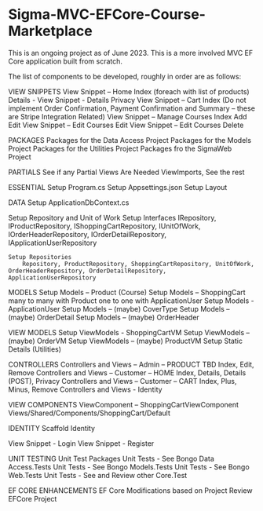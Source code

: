 # Sigma-MVC-EFCore-Course-Marketplace
This is an ongoing project as of June 2023.
This is a more involved MVC EF Core application built from scratch.

The list of components to be developed, roughly in order are as follows:

VIEW SNIPPETS
View Snippet – Home
	Index (foreach with list of products)
	Details - View Snippet - Details
	Privacy
View Snippet – Cart
	Index
	(Do not implement Order Confirmation, Payment Confirmation and Summary – these are Stripe Integration Related)
View Snippet – Manage Courses
	Index
	Add
	Edit View Snippet – Edit Courses
	Edit View Snippet – Edit Courses
	Delete

PACKAGES
Packages for the Data Access Project
Packages for the Models Project
Packages for the Utilities Project
Packages fro the SigmaWeb Project

PARTIALS
See if any Partial Views Are Needed
ViewImports, See the rest

ESSENTIAL
Setup Program.cs
Setup Appsettings.json
Setup Layout

DATA
Setup ApplicationDbContext.cs

Setup Repository and Unit of Work
	Setup Interfaces
		IRepository, IProductRepository, IShoppingCartRepository, IUnitOfWork, IOrderHeaderRepository, IOrderDetailRepository, IApplicationUserRepository

	Setup Repositories
		Repository, ProductRepository, ShoppingCartRepository, UnitOfWork, OrderHeaderRepository, OrderDetailRepository, ApplicationUserRepository

MODELS
Setup Models – Product (Course)
Setup Models – ShoppingCart
	many to many with Product
	one to one with ApplicationUser
Setup Models - ApplicationUser
Setup Models – (maybe) CoverType
Setup Models – (maybe) OrderDetail
Setup Models – (maybe) OrderHeader

VIEW MODELS
Setup ViewModels - ShoppingCartVM
Setup ViewModels – (maybe) OrderVM
Setup ViewModels – (maybe) ProductVM
Setup Static Details (Utilities)

CONTROLLERS
Controllers and Views – Admin – PRODUCT
	TBD Index, Edit, Remove
Controllers and Views – Customer – HOME
	Index, Details, Details (POST), Privacy
Controllers and Views – Customer – CART
	Index, Plus, Minus, Remove
Controllers and Views - Identity

VIEW COMPONENTS
ViewComponent – ShoppingCartViewComponent
Views/Shared/Components/ShoppingCart/Default

IDENTITY
Scaffold Identity

View Snippet - Login
View Snippet - Register

UNIT TESTING
Unit Test Packages
Unit Tests -  See Bongo Data Access.Tests
Unit Tests -  See Bongo Models.Tests
Unit Tests -  See Bongo Web.Tests
Unit Tests -  See and Review other Core.Test

EF CORE ENHANCEMENTS
EF Core Modifications based on Project
Review EFCore Project

